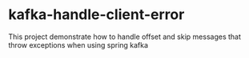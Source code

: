 # kafka-handle-client-error
This project demonstrate how to handle offset and skip messages that throw exceptions when using spring kafka
